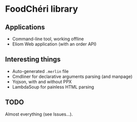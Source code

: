 # FoodChéri library

## Applications
- Command-line tool, working offline
- Eliom Web application (with an order API)

## Interesting things
- Auto-generated `.merlin` file
- Cmdliner for declarative arguments parsing (and manpage)
- Yojson, with and without PPX
- LambdaSoup for painless HTML parsing

## TODO
Almost everything (see Issues...).
